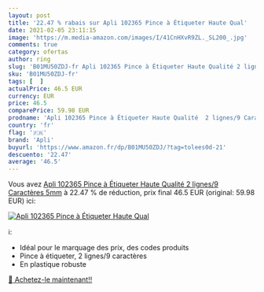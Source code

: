 ```yaml
---
layout: post
title: '22.47 % rabais sur Apli 102365 Pince à Étiqueter Haute Qual'
date: 2021-02-05 23:11:15
image: 'https://m.media-amazon.com/images/I/41CnHXvR9ZL._SL200_.jpg'
comments: true
category: ofertas
author: ring
slug: 'B01MU50ZDJ-fr Apli 102365 Pince à Étiqueter Haute Qualité 2 lignes/9...'
sku: 'B01MU50ZDJ-fr'
tags: [  ]
actualPrice: 46.5 EUR
currency: EUR
price: 46.5
comparePrice: 59.98 EUR
prodname: 'Apli 102365 Pince à Étiqueter Haute Qualité  2 lignes/9 Caractères  5mm'
country: 'fr'
flag: '🇫🇷'
brand: 'Apli'
buyurl: 'https://www.amazon.fr/dp/B01MU50ZDJ/?tag=tolees0d-21'
descuento: '22.47'
average: '46.5'
---
```


Vous avez [Apli 102365 Pince à Étiqueter Haute Qualité  2 lignes/9 Caractères  5mm](https://www.amazon.fr/dp/B01MU50ZDJ/?tag=tolees0d-21)  à  22.47 % de réduction, prix final  46.5 EUR (original: 59.98 EUR) ici:

[![Apli 102365 Pince à Étiqueter Haute Qual](https://m.media-amazon.com/images/I/41CnHXvR9ZL._SL200_.jpg)](https://www.amazon.fr/dp/B01MU50ZDJ/?tag=tolees0d-21)

ℹ️:

- Idéal pour le marquage des prix, des codes produits
- Pince à étiqueter, 2 lignes/9 caractères
- En plastique robuste

[🛒 Achetez-le maintenant!!](https://www.amazon.fr/dp/B01MU50ZDJ/?tag=tolees0d-21)
